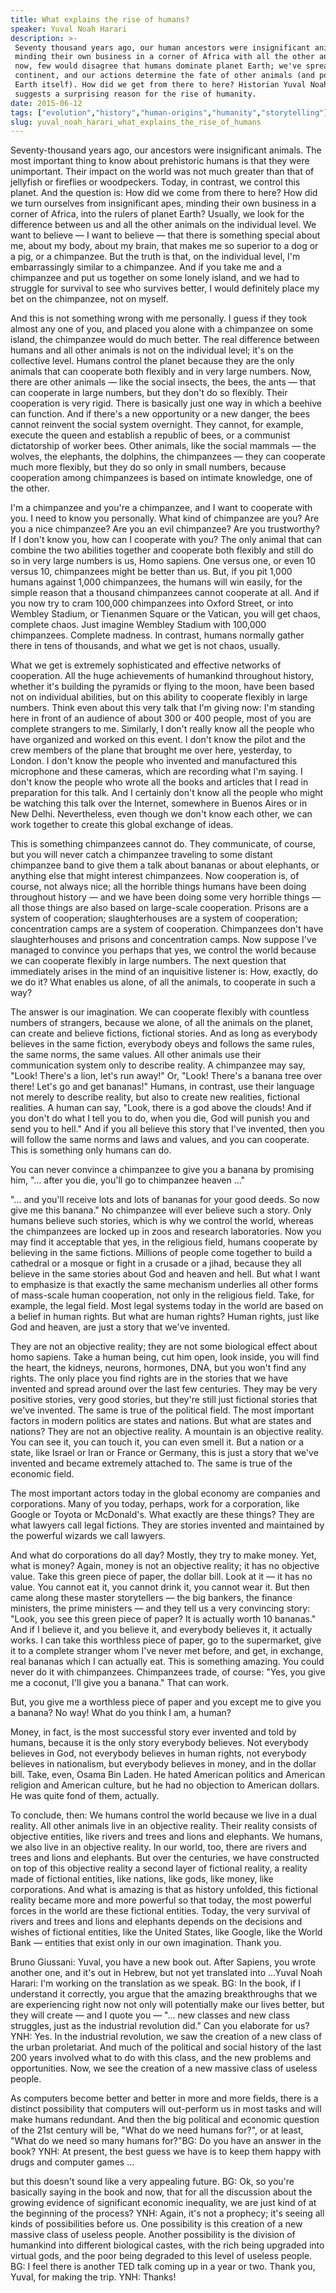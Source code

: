 ```yaml
---
title: What explains the rise of humans?
speaker: Yuval Noah Harari
description: >-
 Seventy thousand years ago, our human ancestors were insignificant animals, just
 minding their own business in a corner of Africa with all the other animals. But
 now, few would disagree that humans dominate planet Earth; we've spread to every
 continent, and our actions determine the fate of other animals (and possibly
 Earth itself). How did we get from there to here? Historian Yuval Noah Harari
 suggests a surprising reason for the rise of humanity.
date: 2015-06-12
tags: ["evolution","history","human-origins","humanity","storytelling"]
slug: yuval_noah_harari_what_explains_the_rise_of_humans
---
```


Seventy-thousand years ago, our ancestors were insignificant animals. The most important
thing to know about prehistoric humans is that they were unimportant. Their impact on the
world was not much greater than that of jellyfish or fireflies or woodpeckers. Today, in
contrast, we control this planet. And the question is: How did we come from there to here?
How did we turn ourselves from insignificant apes, minding their own business in a corner
of Africa, into the rulers of planet Earth? Usually, we look for the difference between us
and all the other animals on the individual level. We want to believe — I want to believe
— that there is something special about me, about my body, about my brain, that makes me
so superior to a dog or a pig, or a chimpanzee. But the truth is that, on the individual
level, I'm embarrassingly similar to a chimpanzee. And if you take me and a chimpanzee and
put us together on some lonely island, and we had to struggle for survival to see who
survives better, I would definitely place my bet on the chimpanzee, not on
myself.

And this is not something wrong with me personally. I guess if they took almost any one of
you, and placed you alone with a chimpanzee on some island, the chimpanzee would do much
better. The real difference between humans and all other animals is not on the individual
level; it's on the collective level. Humans control the planet because they are the only
animals that can cooperate both flexibly and in very large numbers. Now, there are other
animals — like the social insects, the bees, the ants — that can cooperate in large
numbers, but they don't do so flexibly. Their cooperation is very rigid. There is
basically just one way in which a beehive can function. And if there's a new opportunity
or a new danger, the bees cannot reinvent the social system overnight. They cannot, for
example, execute the queen and establish a republic of bees, or a communist dictatorship
of worker bees. Other animals, like the social mammals — the wolves, the elephants, the
dolphins, the chimpanzees — they can cooperate much more flexibly, but they do so only in
small numbers, because cooperation among chimpanzees is based on intimate knowledge, one
of the other.

I'm a chimpanzee and you're a chimpanzee, and I want to cooperate with you. I need to know
you personally. What kind of chimpanzee are you? Are you a nice chimpanzee? Are you an
evil chimpanzee? Are you trustworthy? If I don't know you, how can I cooperate with
you? The only animal that can combine the two abilities together and cooperate both
flexibly and still do so in very large numbers is us, Homo sapiens. One versus one, or
even 10 versus 10, chimpanzees might be better than us. But, if you pit 1,000 humans
against 1,000 chimpanzees, the humans will win easily, for the simple reason that a
thousand chimpanzees cannot cooperate at all. And if you now try to cram 100,000
chimpanzees into Oxford Street, or into Wembley Stadium, or Tienanmen Square or the
Vatican, you will get chaos, complete chaos. Just imagine Wembley Stadium with 100,000
chimpanzees. Complete madness. In contrast, humans normally gather there in tens of
thousands, and what we get is not chaos, usually.

What we get is extremely sophisticated and effective networks of cooperation. All the huge
achievements of humankind throughout history, whether it's building the pyramids or flying
to the moon, have been based not on individual abilities, but on this ability to cooperate
flexibly in large numbers. Think even about this very talk that I'm giving now: I'm
standing here in front of an audience of about 300 or 400 people, most of you are complete
strangers to me. Similarly, I don't really know all the people who have organized and
worked on this event. I don't know the pilot and the crew members of the plane that
brought me over here, yesterday, to London. I don't know the people who invented and
manufactured this microphone and these cameras, which are recording what I'm saying. I
don't know the people who wrote all the books and articles that I read in preparation for
this talk. And I certainly don't know all the people who might be watching this talk over
the Internet, somewhere in Buenos Aires or in New Delhi. Nevertheless, even though we don't
know each other, we can work together to create this global exchange of
ideas.

This is something chimpanzees cannot do. They communicate, of course, but you will never
catch a chimpanzee traveling to some distant chimpanzee band to give them a talk about
bananas or about elephants, or anything else that might interest chimpanzees. Now
cooperation is, of course, not always nice; all the horrible things humans have been doing
throughout history — and we have been doing some very horrible things — all those things
are also based on large-scale cooperation. Prisons are a system of cooperation;
slaughterhouses are a system of cooperation; concentration camps are a system of
cooperation. Chimpanzees don't have slaughterhouses and prisons and concentration
camps. Now suppose I've managed to convince you perhaps that yes, we control the world
because we can cooperate flexibly in large numbers. The next question that immediately
arises in the mind of an inquisitive listener is: How, exactly, do we do it? What enables
us alone, of all the animals, to cooperate in such a way?

The answer is our imagination. We can cooperate flexibly with countless numbers of
strangers, because we alone, of all the animals on the planet, can create and believe
fictions, fictional stories. And as long as everybody believes in the same fiction,
everybody obeys and follows the same rules, the same norms, the same values. All other
animals use their communication system only to describe reality. A chimpanzee may say,
"Look! There's a lion, let's run away!" Or, "Look! There's a banana tree over there! Let's
go and get bananas!" Humans, in contrast, use their language not merely to describe
reality, but also to create new realities, fictional realities. A human can say, "Look,
there is a god above the clouds! And if you don't do what I tell you to do, when you die,
God will punish you and send you to hell." And if you all believe this story that I've
invented, then you will follow the same norms and laws and values, and you can cooperate.
This is something only humans can do.

You can never convince a chimpanzee to give you a banana by promising him, "... after you
die, you'll go to chimpanzee heaven ..." 

"... and you'll receive lots and lots of bananas for your good deeds. So now give me this
banana." No chimpanzee will ever believe such a story. Only humans believe such stories,
which is why we control the world, whereas the chimpanzees are locked up in zoos and
research laboratories. Now you may find it acceptable that yes, in the religious field,
humans cooperate by believing in the same fictions. Millions of people come together to
build a cathedral or a mosque or fight in a crusade or a jihad, because they all believe
in the same stories about God and heaven and hell. But what I want to emphasize is that
exactly the same mechanism underlies all other forms of mass-scale human cooperation, not
only in the religious field. Take, for example, the legal field. Most legal systems today
in the world are based on a belief in human rights. But what are human rights? Human
rights, just like God and heaven, are just a story that we've invented.

They are not an objective reality; they are not some biological effect about homo sapiens.
Take a human being, cut him open, look inside, you will find the heart, the kidneys,
neurons, hormones, DNA, but you won't find any rights. The only place you find rights are
in the stories that we have invented and spread around over the last few centuries. They
may be very positive stories, very good stories, but they're still just fictional stories
that we've invented. The same is true of the political field. The most important factors in
modern politics are states and nations. But what are states and nations? They are not an
objective reality. A mountain is an objective reality. You can see it, you can touch it,
you can even smell it. But a nation or a state, like Israel or Iran or France or Germany,
this is just a story that we've invented and became extremely attached to. The same is true
of the economic field.

The most important actors today in the global economy are companies and corporations. Many
of you today, perhaps, work for a corporation, like Google or Toyota or McDonald's. What
exactly are these things? They are what lawyers call legal fictions. They are stories
invented and maintained by the powerful wizards we call lawyers. 

And what do corporations do all day? Mostly, they try to make money. Yet, what is money?
Again, money is not an objective reality; it has no objective value. Take this green piece
of paper, the dollar bill. Look at it — it has no value. You cannot eat it, you cannot
drink it, you cannot wear it. But then came along these master storytellers — the big
bankers, the finance ministers, the prime ministers — and they tell us a very convincing
story: "Look, you see this green piece of paper? It is actually worth 10 bananas." And if
I believe it, and you believe it, and everybody believes it, it actually works. I can take
this worthless piece of paper, go to the supermarket, give it to a complete stranger whom
I've never met before, and get, in exchange, real bananas which I can actually eat. This
is something amazing. You could never do it with chimpanzees. Chimpanzees trade, of
course: "Yes, you give me a coconut, I'll give you a banana." That can
work.

But, you give me a worthless piece of paper and you except me to give you a banana? No
way! What do you think I am, a human? 

Money, in fact, is the most successful story ever invented and told by humans, because it
is the only story everybody believes. Not everybody believes in God, not everybody
believes in human rights, not everybody believes in nationalism, but everybody believes in
money, and in the dollar bill. Take, even, Osama Bin Laden. He hated American politics and
American religion and American culture, but he had no objection to American dollars. He
was quite fond of them, actually. 

To conclude, then: We humans control the world because we live in a dual reality. All
other animals live in an objective reality. Their reality consists of objective entities,
like rivers and trees and lions and elephants. We humans, we also live in an objective
reality. In our world, too, there are rivers and trees and lions and elephants. But over
the centuries, we have constructed on top of this objective reality a second layer of
fictional reality, a reality made of fictional entities, like nations, like gods, like
money, like corporations. And what is amazing is that as history unfolded, this fictional
reality became more and more powerful so that today, the most powerful forces in the world
are these fictional entities. Today, the very survival of rivers and trees and lions and
elephants depends on the decisions and wishes of fictional entities, like the United
States, like Google, like the World Bank — entities that exist only in our own
imagination. Thank you.

Bruno Giussani: Yuval, you have a new book out. After Sapiens, you wrote another one, and
it's out in Hebrew, but not yet translated into ...Yuval Noah Harari: I'm working on the
translation as we speak. BG: In the book, if I understand it correctly, you argue that the
amazing breakthroughs that we are experiencing right now not only will potentially make
our lives better, but they will create — and I quote you — "... new classes and new class
struggles, just as the industrial revolution did." Can you elaborate for us? YNH: Yes. In
the industrial revolution, we saw the creation of a new class of the urban proletariat.
And much of the political and social history of the last 200 years involved what to do
with this class, and the new problems and opportunities. Now, we see the creation of a new
massive class of useless people. 

As computers become better and better in more and more fields, there is a distinct
possibility that computers will out-perform us in most tasks and will make humans
redundant. And then the big political and economic question of the 21st century will be,
"What do we need humans for?", or at least, "What do we need so many humans for?"BG: Do
you have an answer in the book? YNH: At present, the best guess we have is to keep them
happy with drugs and computer games ... 

but this doesn't sound like a very appealing future. BG: Ok, so you're basically saying in
the book and now, that for all the discussion about the growing evidence of significant
economic inequality, we are just kind of at the beginning of the process? YNH: Again, it's
not a prophecy; it's seeing all kinds of possibilities before us. One possibility is this
creation of a new massive class of useless people. Another possibility is the division of
humankind into different biological castes, with the rich being upgraded into virtual
gods, and the poor being degraded to this level of useless people. BG: I feel there is
another TED talk coming up in a year or two. Thank you, Yuval, for making the trip. YNH:
Thanks! 

<!--
ad_duration=3.33
event="TEDGlobalLondon"
external_start_time=0
has_talk_citation=0
intro_duration=11.82
is_subtitle_required="False"
is_talk_featured="True"
language="en"
language_swap="False"
native_language="en"
number_of_related_talks=6
number_of_speakers=1
number_of_subtitled_videos=36
number_of_tags=5
number_of_talk_download_languages=36
number_of_talk_more_resources=4
number_of_talk_recommendations=0
number_of_talks_take_actions=0
post_ad_duration=0.83
published_timestamp="2015-07-24 15:16:16"
recording_date="2015-06-12"
speaker_description="Historian, author"
speaker_is_published=1
speaker_name="Yuval Noah Harari"
talk_name="What explains the rise of humans?"
talks_tags=["evolution","history","human-origins","humanity","storytelling"]
talks_take_action=[]
url_audio="https://download.ted.com/talks/YuvalNoahHarari_2015G.mp3?apikey=acme-roadrunner"
url_photo_speaker="https://pe.tedcdn.com/images/ted/a3683d72e78df0dfd69139688b14900ec498fc8f_254x191.jpg"
url_photo_talk="https://pe.tedcdn.com/images/ted/2a1d25fa549ff2378390613d4514ddc9fefec5c4_2880x1620.jpg"
url_webpage="https://www.ted.com/talks/yuval_noah_harari_what_explains_the_rise_of_humans"
video_type_name="TED Stage Talk"
-->